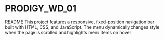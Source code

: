# PRODIGY_WD_01
README
This project features a responsive, fixed-position navigation bar built with HTML, CSS, and JavaScript. The menu dynamically changes style when the page is scrolled and highlights menu items on hover.
